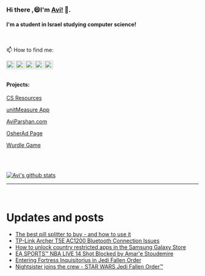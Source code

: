 
<!--
**avipars/avipars** is a ✨ _special_ ✨ repository because its `README.md` (this file) appears on your GitHub profile.

Here are some ideas to get you started:

- 🔭 I’m currently working on ...
- 🌱 I’m currently learning ...
- 👯 I’m looking to collaborate on ...
- 🤔 I’m looking for help with ...
- 💬 Ask me about ...

- 😄 Pronouns: ...
- ⚡ Fun fact: ...
-->

### Hi there ,😄I'm [Avi!](https://www.aviparshan.com/?utm_source=ghb) 👋.  
#### I'm a student in Israel studying computer science!
<br/>

📫 How to find me:

<a href="https://twitter.com/aviinfinity"  target="_blank">
  <img align="left" alt="Twitter" width="22px" src="https://cdn.jsdelivr.net/npm/simple-icons@v3/icons/twitter.svg" />
</a>
<a href="https://www.linkedin.com/in/aviparshan/" target="_blank">
  <img align="left" alt="Linkedin" width="22px" src="https://cdn.jsdelivr.net/npm/simple-icons@v3/icons/linkedin.svg" />
</a>
<a href="https://www.instagram.com/aviparshan/"  target="_blank">
  <img align="left" alt="Instagram" width="22px" src="https://cdn.jsdelivr.net/npm/simple-icons@v3/icons/instagram.svg" />
</a>

<a href="https://stackoverflow.com/users/4276951/a-p"  target="_blank">
  <img align="left" alt="Stack Overflow" width="22px" src="https://cdn.jsdelivr.net/npm/simple-icons@v3/icons/stackoverflow.svg" />
</a>

<a href="https://www.youtube.com/channel/UCYzocrbgFApPAGhq7PAw9Gw"  target="_blank">
  <img align="left" alt="YouTube" width="22px" src="https://cdn.jsdelivr.net/npm/simple-icons@v3/icons/youtube.svg" />
</a>

<br />

<br />



#### Projects:

[CS Resources](https://cs.aviparshan.com/?utm_source=ghb)

[unitMeasure App](https://www.unitmeasure.xyz/?utm_source=ghb)

[AviParshan.com](https://www.aviparshan.com/?utm_source=ghb)

[OsherAd Page](https://aviparshan.com/OsherAd/?utm_source=ghb)

[Wurdle Game](https://avipars.github.io/WordleOSS/?utm_source=ghb)

<br /> 


<br />

[![Avi's github stats](https://github-readme-stats.vercel.app/api?username=avipars)](https://github.com/anuraghazra/github-readme-stats)


*************

<br />

# Updates and posts
<!-- BLOG-POST-LIST:START -->
- [The best pill splitter to buy - and how to use it](https://www.youtube.com/watch?v=bNMMe_OFqO8)
- [TP-Link Archer T5E AC1200 Bluetooth Connection Issues](https://aviparshan.medium.com/tp-link-archer-t5e-ac1200-bluetooth-connection-issues-e87ceec974c7?source=rss-aa2514e75b06------2)
- [How to unlock country restricted apps in the Samsung Galaxy Store](https://medium.com/avi-parshan-studios/how-to-unlock-country-restricted-apps-in-the-samsung-galaxy-store-b9b0ca9e1d6c?source=rss-aa2514e75b06------2)
- [EA SPORTS™ NBA LIVE 14 Shot Blocked by Amar&#39;e Stoudemire](https://www.youtube.com/watch?v=hJC2e5eTdVQ)
- [Entering Fortress Inquisitorius in Jedi  Fallen Order](https://www.youtube.com/watch?v=7SP5iD4bdzU)
- [Nightsister joins the crew - STAR WARS Jedi  Fallen Order™](https://www.youtube.com/watch?v=q57lJy-HzMo)
<!-- BLOG-POST-LIST:END -->

